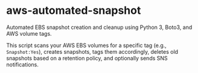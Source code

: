 # aws-automated-snapshot

Automated EBS snapshot creation and cleanup using Python 3, Boto3, and AWS volume tags.

This script scans your AWS EBS volumes for a specific tag (e.g., `Snapshot:Yes`), creates snapshots, tags them accordingly, deletes old snapshots based on a retention policy, and optionally sends SNS notifications.

